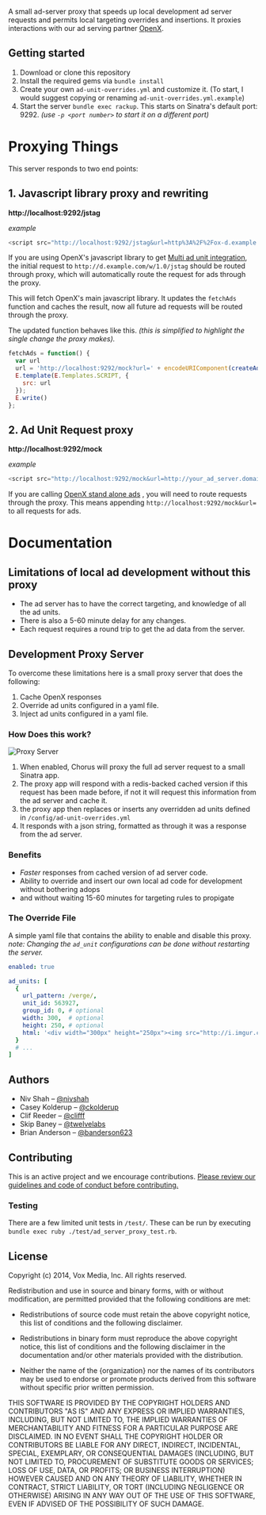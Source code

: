 A small ad-server proxy that speeds up local development ad server requests and permits local targeting overrides and insertions. It proxies interactions with our ad serving partner [OpenX](http://openx.com/).


## Getting started

1. Download or clone this repository
2. Install the required gems via `bundle install`
3. Create your own `ad-unit-overrides.yml` and customize it. (To start, I would suggest copying or renaming `ad-unit-overrides.yml.example`)
4. Start the server `bundle exec rackup`. This starts on Sinatra's default port: 9292. _(use `-p <port number>` to start it on a different port)_

# Proxying Things

This server responds to two end points:

## 1. Javascript library proxy and rewriting

**http://localhost:9292/jstag**

_example_

```javascript
<script src="http://localhost:9292/jstag&url=http%3A%2F%2Fox-d.example.com%2Fw%2F1.0%2Fjstag" type="text/javascript"></script>
```

If you are using OpenX's javascript library to get [Multi ad unit integration](http://docs.openx.com/ad_server/#adtagguide_synchjs_struct_multi.html), the initial request to `http://d.example.com/w/1.0/jstag` should be routed through proxy, which will automatically route the request for ads through the proxy.

This will fetch OpenX's main javascript library. It updates the `fetchAds` function and caches the result, now all future ad requests will be routed through the proxy.

The updated function behaves like this. _(this is simplified to highlight the single change the proxy makes)._

```javascript
fetchAds = function() {
  var url
  url = 'http://localhost:9292/mock?url=' + encodeURIComponent(createAdRequestURL());
  E.template(E.Templates.SCRIPT, {
    src: url
  });
  E.write()
};
```

## 2. Ad Unit Request proxy

**http://localhost:9292/mock**

_example_

```javascript
<script src="http://localhost:9292/mock&url=http://your_ad_server.domain.com/w/1.0/acj?o=1133877895&callback=OX_1373833895&ju=http%3A//this.is.fake.com%3A3000/&jr=&tid=16&pgid=13822&auid=561878%2C564363%2C463317%2C304996&c.browser_width=xlarge&res=1920x1200x24&plg=swf%2Csl%2Cqt%2Cshk%2Cpm&ch=UTF-8&tz=300&ws=1287x526&vmt=1&sd=1" type="text/javascript"></script>
```

If you are calling [OpenX stand alone ads](http://docs.openx.com/ad_server/#adtagguide_structured_structure_xml.html) , you will need to route requests through the proxy. This means appending `http://localhost:9292/mock&url=` to all requests for ads.


# Documentation

## Limitations of local ad development without this proxy

* The ad server has to have the correct targeting, and knowledge of all the ad units.
* There is also a 5-60 minute delay for any changes.
* Each request requires a round trip to get the ad data from the server.

## Development Proxy Server

To overcome these limitations here is a small proxy server that does the following:

1. Cache OpenX responses
2. Override ad units configured in a yaml file.
3. Inject ad units configured in a yaml file.

### How Does this work?

![Proxy Server](http://i.imgur.com/ZdoKD2q.png)

1. When enabled, Chorus will proxy the full ad server request to a small Sinatra app.
2. The proxy app will respond with a redis-backed cached version if this request has been made before, if not it will request this information from the ad server and cache it.
3. the proxy app then replaces or inserts any overridden ad units defined in `/config/ad-unit-overrides.yml`
4. It responds with a json string, formatted as through it was a response from the ad server.

### Benefits

* _Faster_ responses from cached version of ad server code.
* Ability to override and insert our own local ad code for development without bothering adops
* and without waiting 15-60 minutes for targeting rules to propigate

### The Override File

A simple yaml file that contains the ability to enable and disable this proxy. _note: Changing the `ad_unit` configurations can be done without restarting the server._

```yaml
enabled: true

ad_units: [
  {
    url_pattern: /verge/,
    unit_id: 563927,
    group_id: 0, # optional
    width: 300,  # optional
    height: 250, # optional
    html: '<div width="300px" height="250px"><img src="http://i.imgur.com/OsM2GBy.png"/></div>'
  }
  # ...
]
```

## Authors

* Niv Shah – [@nivshah](http://github.com/nivshah)
* Casey Kolderup – [@ckolderup](http://github.com/ckolderup)
* Clif Reeder – [@clifff](http://github.com/clifff)
* Skip Baney – [@twelvelabs](http://github.com/twelvelabs)
* Brian Anderson – [@banderson623](http://github.com/banderson623)

## Contributing

This is an active project and we encourage contributions. [Please review our guidelines and code of conduct before contributing.](https://github.com/voxmedia/open-source-contribution-guidelines)

### Testing

There are a few limited unit tests in `/test/`. These can be run by executing `bundle exec ruby ./test/ad_server_proxy_test.rb`.

## License

Copyright (c) 2014, Vox Media, Inc.
All rights reserved.

Redistribution and use in source and binary forms, with or without
modification, are permitted provided that the following conditions are met:

* Redistributions of source code must retain the above copyright notice, this
  list of conditions and the following disclaimer.

* Redistributions in binary form must reproduce the above copyright notice,
  this list of conditions and the following disclaimer in the documentation
  and/or other materials provided with the distribution.

* Neither the name of the {organization} nor the names of its
  contributors may be used to endorse or promote products derived from
  this software without specific prior written permission.

THIS SOFTWARE IS PROVIDED BY THE COPYRIGHT HOLDERS AND CONTRIBUTORS "AS IS"
AND ANY EXPRESS OR IMPLIED WARRANTIES, INCLUDING, BUT NOT LIMITED TO, THE
IMPLIED WARRANTIES OF MERCHANTABILITY AND FITNESS FOR A PARTICULAR PURPOSE ARE
DISCLAIMED. IN NO EVENT SHALL THE COPYRIGHT HOLDER OR CONTRIBUTORS BE LIABLE
FOR ANY DIRECT, INDIRECT, INCIDENTAL, SPECIAL, EXEMPLARY, OR CONSEQUENTIAL
DAMAGES (INCLUDING, BUT NOT LIMITED TO, PROCUREMENT OF SUBSTITUTE GOODS OR
SERVICES; LOSS OF USE, DATA, OR PROFITS; OR BUSINESS INTERRUPTION) HOWEVER
CAUSED AND ON ANY THEORY OF LIABILITY, WHETHER IN CONTRACT, STRICT LIABILITY,
OR TORT (INCLUDING NEGLIGENCE OR OTHERWISE) ARISING IN ANY WAY OUT OF THE USE
OF THIS SOFTWARE, EVEN IF ADVISED OF THE POSSIBILITY OF SUCH DAMAGE.
